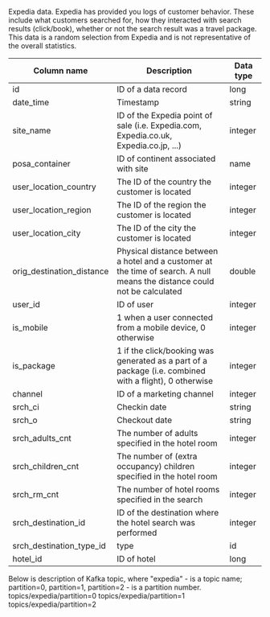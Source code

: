 Expedia data. Expedia has provided you logs of customer behavior. These include what customers searched for, how they interacted with search results (click/book), whether or not the search result was a travel package. This data is a random selection from Expedia and is not representative of the overall statistics.

| Column name | Description | Data type |
| --- | --- | --- |
| id | ID of a data record | long |
| date_time | Timestamp | string |
| site_name | ID of the Expedia point of sale (i.e. Expedia.com, Expedia.co.uk, Expedia.co.jp, ...) | integer |
| posa_container | ID of continent associated with site | name | integer |
| user_location_country | The ID of the country the customer is located | integer |
| user_location_region | The ID of the region the customer is located | integer |
| user_location_city | The ID of the city the customer is located | integer |
| orig_destination_distance | Physical distance between a hotel and a customer at the time of search. A null means the distance could not be calculated | double |
| user_id | ID of user | integer |
| is_mobile | 1 when a user connected from a mobile device, 0 otherwise | integer |
| is_package | 1 if the click/booking was generated as a part of a package (i.e. combined with a flight), 0 otherwise | integer |
| channel | ID of a marketing channel | integer |
| srch_ci | Checkin date | string |
| srch_o | Checkout date | string |
| srch_adults_cnt | The number of adults specified in the hotel room | integer |
| srch_children_cnt | The number of (extra occupancy) children specified in the hotel room | integer |
| srch_rm_cnt | The number of hotel rooms specified in the search | integer |
| srch_destination_id | ID of the destination where the hotel search was performed | integer |
| srch_destination_type_id | type | id | Type of destination | integer |
| hotel_id | ID of hotel | long |


Below is description of Kafka topic, where "expedia" - is a topic name; partition=0, partition=1, partition=2 - is a partition number.
topics/expedia/partition=0
topics/expedia/partition=1
topics/expedia/partition=2
